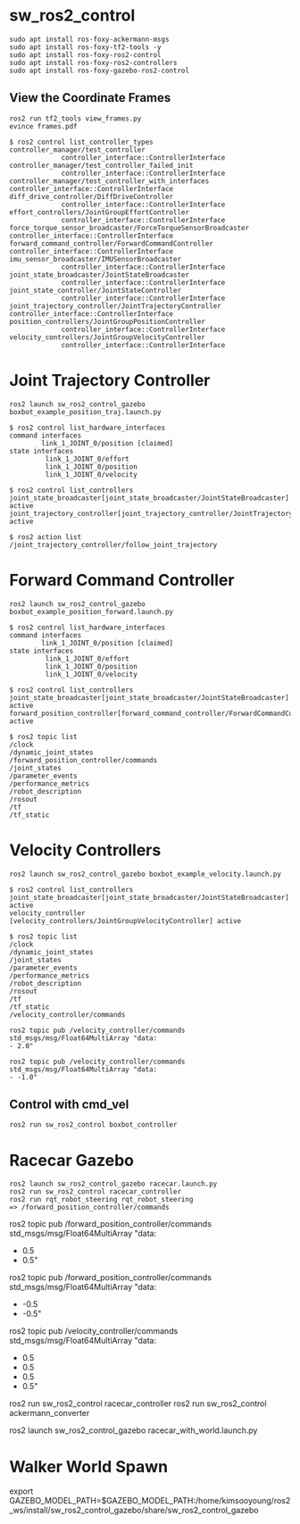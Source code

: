 # sw_ros2_control

```
sudo apt install ros-foxy-ackermann-msgs
sudo apt install ros-foxy-tf2-tools -y
sudo apt install ros-foxy-ros2-control
sudo apt install ros-foxy-ros2-controllers
sudo apt install ros-foxy-gazebo-ros2-control
```

## View the Coordinate Frames

```
ros2 run tf2_tools view_frames.py
evince frames.pdf
``` 


```
$ ros2 control list_controller_types
controller_manager/test_controller
             controller_interface::ControllerInterface
controller_manager/test_controller_failed_init
             controller_interface::ControllerInterface
controller_manager/test_controller_with_interfaces                     controller_interface::ControllerInterface
diff_drive_controller/DiffDriveController
             controller_interface::ControllerInterface
effort_controllers/JointGroupEffortController
             controller_interface::ControllerInterface
force_torque_sensor_broadcaster/ForceTorqueSensorBroadcaster           controller_interface::ControllerInterface
forward_command_controller/ForwardCommandController                    controller_interface::ControllerInterface
imu_sensor_broadcaster/IMUSensorBroadcaster
             controller_interface::ControllerInterface
joint_state_broadcaster/JointStateBroadcaster
             controller_interface::ControllerInterface
joint_state_controller/JointStateController
             controller_interface::ControllerInterface
joint_trajectory_controller/JointTrajectoryController                  controller_interface::ControllerInterface
position_controllers/JointGroupPositionController
             controller_interface::ControllerInterface
velocity_controllers/JointGroupVelocityController
             controller_interface::ControllerInterface
```

# Joint Trajectory Controller

```
ros2 launch sw_ros2_control_gazebo boxbot_example_position_traj.launch.py 
```

```
$ ros2 control list_hardware_interfaces
command interfaces
        link_1_JOINT_0/position [claimed]
state interfaces
         link_1_JOINT_0/effort
         link_1_JOINT_0/position
         link_1_JOINT_0/velocity
```

```
$ ros2 control list_controllers
joint_state_broadcaster[joint_state_broadcaster/JointStateBroadcaster] active
joint_trajectory_controller[joint_trajectory_controller/JointTrajectoryController] active
```

```
$ ros2 action list
/joint_trajectory_controller/follow_joint_trajectory
```

# Forward Command Controller 

```
ros2 launch sw_ros2_control_gazebo boxbot_example_position_forward.launch.py 
```

```
$ ros2 control list_hardware_interfaces
command interfaces
        link_1_JOINT_0/position [claimed]
state interfaces
         link_1_JOINT_0/effort
         link_1_JOINT_0/position
         link_1_JOINT_0/velocity
```

```
$ ros2 control list_controllers
joint_state_broadcaster[joint_state_broadcaster/JointStateBroadcaster] active
forward_position_controller[forward_command_controller/ForwardCommandController] active
```

```
$ ros2 topic list
/clock
/dynamic_joint_states
/forward_position_controller/commands
/joint_states
/parameter_events
/performance_metrics
/robot_description
/rosout
/tf
/tf_static
```

# Velocity Controllers

```
ros2 launch sw_ros2_control_gazebo boxbot_example_velocity.launch.py
```

```
$ ros2 control list_controllers
joint_state_broadcaster[joint_state_broadcaster/JointStateBroadcaster] active
velocity_controller [velocity_controllers/JointGroupVelocityController] active
```

```
$ ros2 topic list
/clock
/dynamic_joint_states
/joint_states
/parameter_events
/performance_metrics
/robot_description
/rosout
/tf
/tf_static
/velocity_controller/commands
```

```
ros2 topic pub /velocity_controller/commands std_msgs/msg/Float64MultiArray "data:
- 2.0"

ros2 topic pub /velocity_controller/commands std_msgs/msg/Float64MultiArray "data:
- -1.0"
```

## Control with cmd_vel

```
ros2 run sw_ros2_control boxbot_controller
```

# Racecar Gazebo

```
ros2 launch sw_ros2_control_gazebo racecar.launch.py 
ros2 run sw_ros2_control racecar_controller
ros2 run rqt_robot_steering rqt_robot_steering
=> /forward_position_controller/commands
```

ros2 topic pub /forward_position_controller/commands std_msgs/msg/Float64MultiArray "data:
- 0.5
- 0.5"

ros2 topic pub /forward_position_controller/commands std_msgs/msg/Float64MultiArray "data:
- -0.5
- -0.5"


ros2 topic pub /velocity_controller/commands std_msgs/msg/Float64MultiArray "data:
- 0.5
- 0.5
- 0.5
- 0.5"

ros2 run sw_ros2_control racecar_controller
ros2 run sw_ros2_control ackermann_converter

ros2 launch sw_ros2_control_gazebo racecar_with_world.launch.py

# Walker World Spawn

export GAZEBO_MODEL_PATH=$GAZEBO_MODEL_PATH:/home/kimsooyoung/ros2_ws/install/sw_ros2_control_gazebo/share/sw_ros2_control_gazebo

